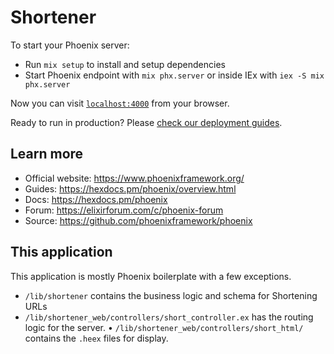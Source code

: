 # Shortener

To start your Phoenix server:

  * Run `mix setup` to install and setup dependencies
  * Start Phoenix endpoint with `mix phx.server` or inside IEx with `iex -S mix phx.server`

Now you can visit [`localhost:4000`](http://localhost:4000) from your browser.

Ready to run in production? Please [check our deployment guides](https://hexdocs.pm/phoenix/deployment.html).

## Learn more

  * Official website: https://www.phoenixframework.org/
  * Guides: https://hexdocs.pm/phoenix/overview.html
  * Docs: https://hexdocs.pm/phoenix
  * Forum: https://elixirforum.com/c/phoenix-forum
  * Source: https://github.com/phoenixframework/phoenix

## This application

This application is mostly Phoenix boilerplate with a few exceptions.

* `/lib/shortener` contains the business logic and schema for Shortening URLs
* `/lib/shortener_web/controllers/short_controller.ex` has the routing logic for the server.
• `/lib/shortener_web/controllers/short_html/` contains the `.heex` files for display.
